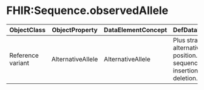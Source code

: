 # FHIR:Sequence.observedAllele

| ObjectClass | ObjectProperty | DataElementConcept | DefDataElementConcept | ValueMeaning | LabelValueMeaning | Referentiel | url | ConceptualDomain | TypeConceptualDomain | FormatConceptualDomain | IdDataElementConcept | Comments |
| ----------- | -------------- | ------------------ | --------------------- | ------------ | ----------------- | ----------- | --- | ---------------- | -------------------- | ---------------------- | -------------------- | -------- |
| Reference variant | AlternativeAllele | AlternativeAllele | Plus strand observed alternative allele at this position. Include the sequence inserted for a insertion, or "-" for a deletion. |  |  | FHIR | https://www.hl7.org/fhir/2016Jan/sequence-definitions.html#Sequence.observedAllele | FHIR:Sequence.observedAllele | nonEnumerated | String | O54 |  |
